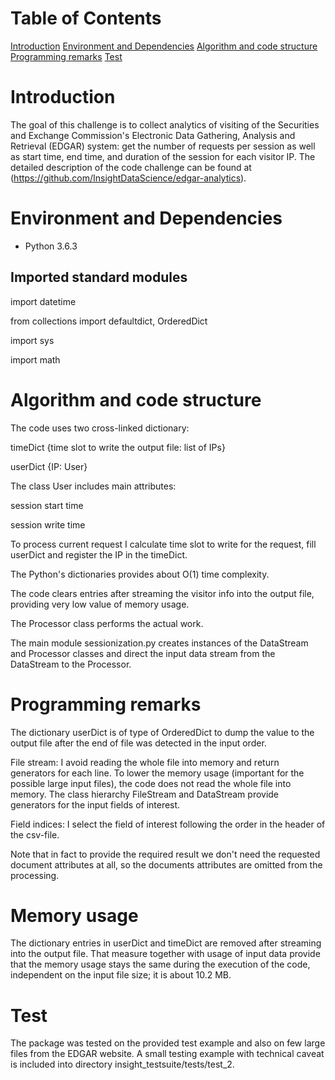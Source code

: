 # Table of Contents
[Introduction](README.md#Introduction)
[Environment and Dependencies](README.md#Environment-and-Dependencies)
[Algorithm and code structure](README.md#Algorithm-and-code-structure)
[Programming remarks](README.md#Programming-remarks)
[Test](README.md#Test)

# Introduction

The goal of this challenge is to collect analytics of visiting of the Securities and Exchange Commission's Electronic Data Gathering, Analysis and Retrieval (EDGAR) system: get the number of requests per session as well as start time, end time, and duration of the session for each visitor IP. The detailed description of the code challenge can be found at (https://github.com/InsightDataScience/edgar-analytics).

# Environment and Dependencies

* Python 3.6.3

## Imported standard modules

import datetime

from collections import defaultdict, OrderedDict

import sys

import math

# Algorithm and code structure

The code uses two cross-linked dictionary:

timeDict {time slot to write the output file: list of IPs}

userDict {IP: User}

The class User includes main attributes:

session start time

session write time

To process current request I calculate time slot to write for the request, fill userDict and register the IP in the timeDict.

The Python's dictionaries provides about O(1) time complexity.

The code clears entries after streaming the visitor info into the output file, providing very low value of memory usage.

The Processor class performs the actual work.

The main module sessionization.py creates instances of the DataStream and Processor classes and direct the input data stream from the DataStream to the Processor.

# Programming remarks

The dictionary userDict is of type of OrderedDict to dump the value to the output file after the end of file was detected in the input order.

File stream: I avoid reading the whole file into memory and return generators for each line.
To lower the memory usage (important for the possible large input files), the code does not read the whole file into memory. The class hierarchy FileStream and DataStream provide generators for the input fields of interest.

Field indices: I select the field of interest following the order in the header of the csv-file.

Note that in fact to provide the required result we don't need the requested document attributes at all, so the documents attributes are omitted from the processing.

# Memory usage

The dictionary entries in userDict and timeDict are removed after streaming into the output file.
That measure together with usage of input data provide that the memory usage stays the same during the execution of the code, independent on the input file size; it is about 10.2 MB.

# Test

The package was tested on the provided test example and also on few large files from the EDGAR website. A small testing example with technical caveat is included into directory insight_testsuite/tests/test_2.
